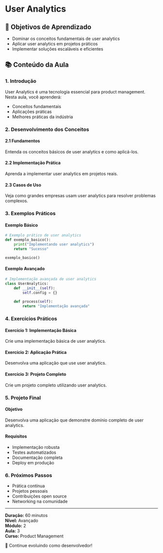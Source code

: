 # User Analytics

## 🎯 Objetivos de Aprendizado
- Dominar os conceitos fundamentais de user analytics
- Aplicar user analytics em projetos práticos
- Implementar soluções escaláveis e eficientes

## 📚 Conteúdo da Aula

### 1. Introdução
User Analytics é uma tecnologia essencial para product management. Nesta aula, você aprenderá:

- Conceitos fundamentais
- Aplicações práticas
- Melhores práticas da indústria

### 2. Desenvolvimento dos Conceitos

#### 2.1 Fundamentos
Entenda os conceitos básicos de user analytics e como aplicá-los.

#### 2.2 Implementação Prática
Aprenda a implementar user analytics em projetos reais.

#### 2.3 Casos de Uso
Veja como grandes empresas usam user analytics para resolver problemas complexos.

### 3. Exemplos Práticos

#### Exemplo Básico
```python
# Exemplo prático de user analytics
def exemplo_basico():
    print("Implementando user analytics")
    return "Sucesso"

exemplo_basico()
```

#### Exemplo Avançado
```python
# Implementação avançada de user analytics
class UserAnalytics:
    def __init__(self):
        self.config = {}
    
    def process(self):
        return "Implementação avançada"
```

### 4. Exercícios Práticos

#### Exercício 1: Implementação Básica
Crie uma implementação básica de user analytics.

#### Exercício 2: Aplicação Prática
Desenvolva uma aplicação que use user analytics.

#### Exercício 3: Projeto Completo
Crie um projeto completo utilizando user analytics.

### 5. Projeto Final

#### Objetivo
Desenvolva uma aplicação que demonstre domínio completo de user analytics.

#### Requisitos
- Implementação robusta
- Testes automatizados
- Documentação completa
- Deploy em produção

### 6. Próximos Passos

- Prática contínua
- Projetos pessoais
- Contribuições open source
- Networking na comunidade

---

**Duração:** 60 minutos  
**Nível:** Avançado  
**Módulo:** 2  
**Aula:** 3  
**Curso:** Product Management

🎉 Continue evoluindo como desenvolvedor!

